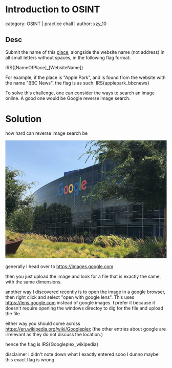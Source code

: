 # Introduction to OSINT
category: OSINT | practice chall | author: xzy_10

## Desc
Submit the name of this [place](https://drive.google.com/u/0/uc?id=1iYWl1Pkh7ZaKoXhjkwtaBM0Jb5o8oOe5&export=download), alongside the website name (not address) in all small letters without spaces, in the following flag format:

IRS{[NameOfPlace]_[WebsiteName]}

For example, if the place is "Apple Park", and is found from the website with the name "BBC News", the flag is as such: IRS{applepark_bbcnews}

To solve this challenge, one can consider the ways to search an image online. A good one would be Google reverse image search.

# Solution
how hard can reverse image search be 

![testpic](images/testpic.jpg)

generally I head over to <https://images.google.com>

then you just upload the image and look for a file that is exactly the same, with the same dimensions. 

another way I discovered recently is to open the image in a google browser, then right click and select "open with google lens". This uses <https://lens.google.com> instead of google images. I prefer it because it doesn't require opening the windows directoy to dig for the file and upload the file

either way you should come across <https://en.wikipedia.org/wiki/Googleplex> (the other entries about google are irrelevant as they do not discuss the location.)

hence the flag is IRS{Googleplex_wikipedia}

disclaimer i didn't note down what I exactly entered sooo I dunno maybe this exact flag is wrong 
